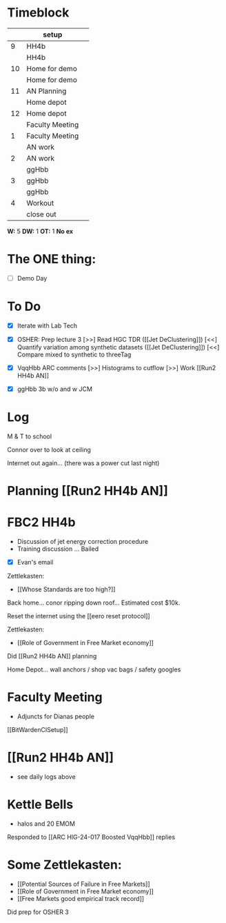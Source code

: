 # Timeblock

|     | setup           |     |
| --- | --------------- | --- |
| 9   | HH4b            |     |
|     | HH4b            |     |
| 10  | Home for demo   |     |
|     | Home for demo   |     |
| 11  | AN Planning     |     |
|     | Home depot      |     |
| 12  | Home depot      |     |
|     | Faculty Meeting |     |
| 1   | Faculty Meeting |     |
|     | AN work         |     |
| 2   | AN work         |     |
|     | ggHbb           |     |
| 3   | ggHbb           |     |
|     | ggHbb           |     |
| 4   | Workout         |     |
|     | close out       |     |

**W:** 5 
**DW:** 1
**OT:** 1
**No ex** 

# The ONE thing: 
- [ ] Demo Day


# To Do
- [x] Iterate with Lab Tech
- [x] OSHER: Prep lecture 3
 [>>]  Read HGC TDR
 ([[Jet DeClustering]]) [<<] Quantify variation among synthetic datasets
 ([[Jet DeClustering]]) [<<] Compare mixed to synthetic to threeTag 
- [x] VqqHbb ARC comments
 [>>]  Histograms to cutflow
 [>>] Work [[Run2 HH4b AN]]
- [x] ggHbb 3b w/o and w JCM


# Log


M & T to school 

Connor over to look at ceiling

Internet out again... (there was a power cut last night)

# Planning [[Run2 HH4b AN]]


# FBC2 HH4b 
- Discussion of jet energy correction procedure 
- Training discussion ... Bailed
- [x] Evan's email

Zettlekasten:
- [[Whose Standards are too high?]]

Back home...  conor ripping down roof... Estimated cost $10k.

Reset the internet using the [[eero  reset protocol]]

Zettlekasten:
- [[Role of Government in Free Market economy]]

Did [[Run2 HH4b AN]] planning

Home Depot... wall anchors / shop vac bags / safety googles

# Faculty Meeting
- Adjuncts for Dianas people

[[BitWardenCISetup]]

# [[Run2 HH4b AN]] 
- see daily logs above

# Kettle Bells
- halos and 20 EMOM

Responded to [[ARC HIG-24-017 Boosted VqqHbb]] replies

# Some Zettlekasten:
- [[Potential Sources of Failure in Free Markets]]
- [[Role of Government in Free Market economy]]
- [[Free Markets good empirical track record]]

Did prep for OSHER 3

